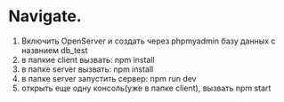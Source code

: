 # Navigate.
1. Включить OpenServer и создать через phpmyadmin базу данных с назвнием db_test
2. в папкие client вызвать: npm install
3. в папке server вызвать: npm install
4. в папке server запустить сервер: npm run dev
5. открыть еще одну консоль(уже в папке client), вызвать npm start
